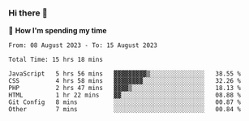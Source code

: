 ### Hi there 👋

🐛 **How I'm spending my time**
<!--START_SECTION:waka-->

```all_time
From: 08 August 2023 - To: 15 August 2023

Total Time: 15 hrs 18 mins

JavaScript   5 hrs 56 mins   ▓▓▓▓▓▓▓▓▓▒░░░░░░░░░░░░░░░   38.55 %
CSS          4 hrs 58 mins   ▓▓▓▓▓▓▓▓░░░░░░░░░░░░░░░░░   32.26 %
PHP          2 hrs 47 mins   ▓▓▓▓▒░░░░░░░░░░░░░░░░░░░░   18.13 %
HTML         1 hr 22 mins    ▓▓░░░░░░░░░░░░░░░░░░░░░░░   08.88 %
Git Config   8 mins          ░░░░░░░░░░░░░░░░░░░░░░░░░   00.87 %
Other        7 mins          ░░░░░░░░░░░░░░░░░░░░░░░░░   00.84 %
```

<!--END_SECTION:waka-->

<!--
**cugel2/cugel2** is a ✨ _special_ ✨ repository because its `README.md` (this file) appears on your GitHub profile.

Here are some ideas to get you started:

- 🔭 I’m currently working on ...
- 🌱 I’m currently learning ...
- 👯 I’m looking to collaborate on ...
- 🤔 I’m looking for help with ...
- 💬 Ask me about ...
- 📫 How to reach me: ...
- 😄 Pronouns: ...
- ⚡ Fun fact: ...
-->
